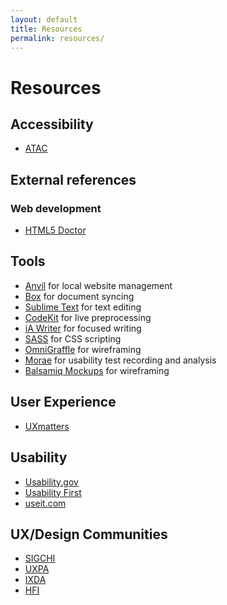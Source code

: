 ```yaml
---
layout: default
title: Resources
permalink: resources/
---
```


# Resources

## Accessibility

- [ATAC](http://www.indiana.edu/~iuadapts/)

## External references

### Web development

- [HTML5 Doctor](http://html5doctor.com)

## Tools

- [Anvil](http://anvilformac.com) for local website management
- [Box](https://iu.box.com) for document syncing
- [Sublime Text](http://www.sublimetext.com) for text editing
- [CodeKit](http://incident57.com/codekit/) for live preprocessing
- [iA Writer](http://www.iawriter.com) for focused writing
- [SASS](http://sass-lang.com) for CSS scripting
- [OmniGraffle](http://www.omnigroup.com/products/omnigraffle/) for wireframing
- [Morae](http://www.techsmith.com/morae.html) for usability test recording and analysis
- [Balsamiq Mockups](http://www.balsamiq.com/) for wireframing

## User Experience

- [UXmatters](http://www.uxmatters.com)

## Usability

- [Usability.gov](http://www.usability.gov/)
- [Usability First](http://www.usabilityfirst.com/)
- [useit.com](http://www.useit.com/)

## UX/Design Communities

- [SIGCHI](http://www.sigchi.org/) 
- [UXPA](http://www.upassoc.org/)
- [IXDA](http://www.ixda.org/)
- [HFI](http://www.humanfactors.com/home/usability.asp)